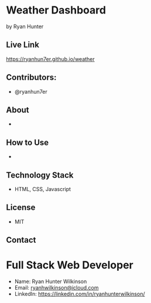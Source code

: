 # Weather Dashboard
by Ryan Hunter

## Live Link
https://ryanhun7er.github.io/weather

## Contributors:
* @ryanhun7er

## About
* 

## How to Use
* 

## Technology Stack
* HTML, CSS, Javascript


## License
* MIT

## Contact

# Full Stack Web Developer
* Name: Ryan Hunter Wilkinson
* Email: [ryanhwilkinson@icloud.com](mailto:ryanhwilkinson@icloud.com)
* LinkedIn: https://linkedin.com/in/ryanhunterwilkinson/
